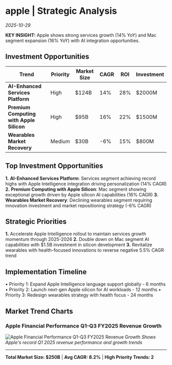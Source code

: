 # apple | Strategic Analysis
*2025-10-29*

**KEY INSIGHT:** Apple shows strong services growth (14% YoY) and Mac segment expansion (16% YoY) with AI integration opportunities.

## Investment Opportunities
| Trend | Priority | Market Size | CAGR | ROI | Investment |
|-------|----------|-------------|------|-----|------------|
| **AI-Enhanced Services Platform** | High | $124B | 14% | 28% | $2000M |
| **Premium Computing with Apple Silicon** | High | $95B | 16% | 22% | $1500M |
| **Wearables Market Recovery** | Medium | $30B | -6% | 15% | $800M |

## Top Investment Opportunities
**1.** **AI-Enhanced Services Platform**: Services segment achieving record highs with Apple Intelligence integration driving personalization (14% CAGR)
**2.** **Premium Computing with Apple Silicon**: Mac segment showing exceptional growth driven by Apple silicon AI capabilities (16% CAGR)
**3.** **Wearables Market Recovery**: Declining wearables segment requiring innovation investment and market repositioning strategy (-6% CAGR)

## Strategic Priorities
**1.** Accelerate Apple Intelligence rollout to maintain services growth momentum through 2025-2026
**2.** Double down on Mac segment AI capabilities with $1.5B investment in silicon development
**3.** Revitalize wearables with health-focused innovations to reverse negative 5.5% CAGR trend

## Implementation Timeline
• Priority 1: Expand Apple Intelligence language support globally - 6 months
• Priority 2: Launch next-gen Apple silicon for AI workloads - 12 months
• Priority 3: Redesign wearables strategy with health focus - 24 months

## Market Trend Charts

### Apple Financial Performance Q1-Q3 FY2025 Revenue Growth
![Apple Financial Performance Q1-Q3 FY2025 Revenue Growth](images_20251029_112618/chart_67eae151.png)
*Shows Apple's record Q1 2025 revenue performance and growth trends*

---
**Total Market Size: $250B** | **Avg CAGR: 8.2%** | **High Priority Trends: 2**